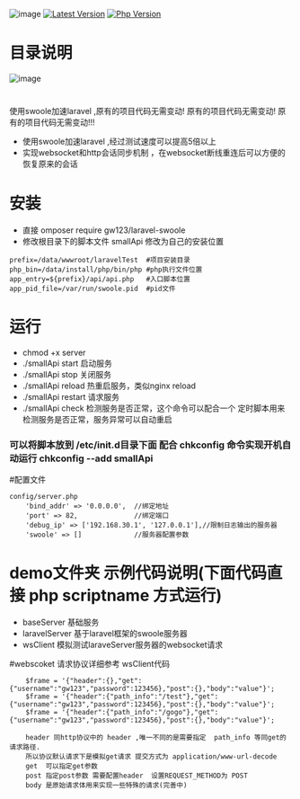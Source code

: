![image](https://github.com/gw123/laravel-swoole/blob/master/smallApi.png?raw=true)
[![Latest Version](https://img.shields.io/badge/unstable-v1.0-yellow.svg?maxAge=2592000)]()
[![Php Version](https://img.shields.io/badge/php-%3E=7.0-brightgreen.svg?maxAge=2592000)]()
# 目录说明
![image](https://github.com/gw123/laravel-swoole/blob/master/%E6%A1%86%E6%9E%B6%E8%AF%B4%E6%98%8E%E5%9B%BE.png?raw=true)

# 
使用swoole加速laravel ,原有的项目代码无需变动! 原有的项目代码无需变动! 原有的项目代码无需变动!!!

- 使用swoole加速laravel ,经过测试速度可以提高5倍以上
- 实现websocket和http会话同步机制 ，在websocket断线重连后可以方便的恢复原来的会话

# 安装 
- 直接 omposer require gw123/laravel-swoole
- 修改根目录下的脚本文件 smallApi 修改为自己的安装位置
```
prefix=/data/wwwroot/laravelTest  #项目安装目录
php_bin=/data/install/php/bin/php #php执行文件位置
app_entry=${prefix}/api/api.php   #入口脚本位置
app_pid_file=/var/run/swoole.pid  #pid文件
```
# 运行
- chmod +x server
- ./smallApi start 启动服务
- ./smallApi stop 关闭服务
- ./smallApi reload 热重启服务，类似nginx reload
- ./smallApi restart 请求服务
- ./smallApi check 检测服务是否正常，这个命令可以配合一个 定时脚本用来检测服务是否正常，服务异常可以自动重启

### 可以将脚本放到 /etc/init.d目录下面 配合 chkconfig  命令实现开机自动运行 chkconfig --add smallApi

#配置文件
```
config/server.php
    'bind_addr' => '0.0.0.0',  //绑定地址
    'port' => 82,              //绑定端口
    'debug_ip' => ['192.168.30.1', '127.0.0.1'],//限制日志输出的服务器
    'swoole' => []             //服务器配置参数
```

# demo文件夹 示例代码说明(下面代码直接 php scriptname 方式运行)
-   baseServer 基础服务
-   laravelServer 基于laravel框架的swoole服务器
-   wsClient 模拟测试laraveServer服务器的websocket请求


#webscoket 请求协议详细参考 wsClient代码
```
    $frame = '{"header":{},"get":{"username":"gw123","password":123456},"post":{},"body":"value"}';
    $frame = '{"header":{"path_info":"/test"},"get":{"username":"gw123","password":123456},"post":{},"body":"value"}';
    $frame = '{"header":{"path_info":"/gogo"},"get":{"username":"gw123","password":123456},"post":{},"body":"value"}';
    
    header 同http协议中的 header ,唯一不同的是需要指定  path_info 等同get的请求路径.
    所以协议默认请求下是模拟get请求 提交方式为 application/www-url-decode
    get  可以指定get参数
    post 指定post参数 需要配置header  设置REQUEST_METHOD为 POST
    body 是原始请求体用来实现一些特殊的请求(完善中)
```
